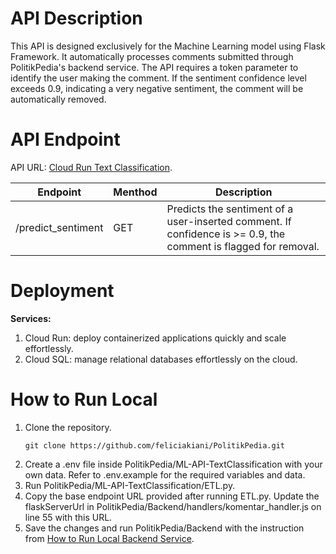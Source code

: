 # API Description
This API is designed exclusively for the Machine Learning model using Flask Framework. It automatically processes comments submitted through PolitikPedia's backend service. The API requires a token parameter to identify the user making the comment. If the sentiment confidence level exceeds 0.9, indicating a very negative sentiment, the comment will be automatically removed.

# API Endpoint
API URL: [Cloud Run Text Classification](https://text-classification-service-ztd22w7ixa-et.a.run.app).

|Endpoint|Menthod|Description|
|----|-----|-------|
|/predict_sentiment|GET|Predicts the sentiment of a user-inserted comment. If confidence is >= 0.9, the comment is flagged for removal.|

# Deployment
**Services:**
1. Cloud Run: deploy containerized applications quickly and scale effortlessly.
3. Cloud SQL: manage relational databases effortlessly on the cloud.

# How to Run Local
1. Clone the repository.
    ```
    git clone https://github.com/feliciakiani/PolitikPedia.git
    ```
2. Create a .env file inside PolitikPedia/ML-API-TextClassification with your own data. Refer to .env.example for the required variables and data.
3. Run PolitikPedia/ML-API-TextClassification/ETL.py.
4. Copy the base endpoint URL provided after running ETL.py. Update the flaskServerUrl in PolitikPedia/Backend/handlers/komentar_handler.js on line 55 with this URL.
4. Save the changes and run PolitikPedia/Backend with the instruction from [How to Run Local Backend Service](https://github.com/feliciakiani/PolitikPedia/tree/main/Backend).
